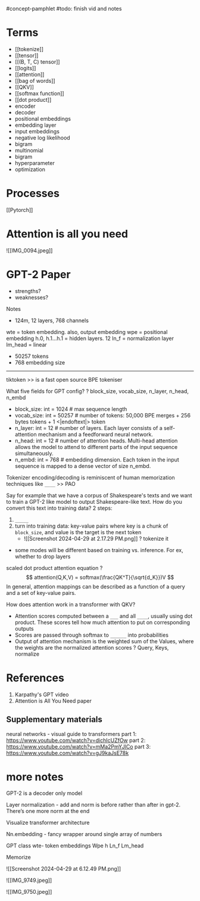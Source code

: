 #concept-pamphlet 
#todo: finish vid and notes


# Terms

- [[tokenize]]
- [[tensor]]
- [[(B, T, C) tensor]]
- [[logits]]
- [[attention]]
- [[bag of words]]
- [[QKV]]
- [[softmax function]]
- [[dot product]]
- encoder
- decoder
- positional embeddings
- embedding layer
- input embeddings
- negative log likelihood
- bigram
- multinomial
- bigram
- hyperparameter
- optimization


# Processes

[[Pytorch]]

# Attention is all you need

![[IMG_0094.jpeg]]

# GPT-2 Paper

- strengths?
- weaknesses?

Notes
- 124m, 12 layers, 768 channels

wte = token embedding. also, output embedding
wpe = positional embedding 
h.0, h.1...h.1 = hidden layers. 12
ln_f = normalization layer
lm_head = linear 

- 50257 tokens
- 768 embedding size



---


tiktoken >> is a fast open source BPE tokeniser
<!--LEARN:OAJdNJ1X-->


What five fields for GPT config?
?
block_size, vocab_size, n_layer, n_head, n_embd
- block_size: int = 1024 # max sequence length
- vocab_size: int = 50257 # number of tokens: 50,000 BPE merges + 256 bytes tokens + 1 <|endoftext|> token
- n_layer: int = 12 # number of layers. Each layer consists of a self-attention mechanism and a feedforward neural network.
- n_head: int = 12 # number of attention heads. Multi-head attention allows the model to attend to different parts of the input sequence simultaneously.
- n_embd: int = 768 # embedding dimension. Each token in the input sequence is mapped to a dense vector of size n_embd.
<!--LEARN:PDEe5uDh-->


Tokenizer encoding/decoding is reminiscent of human memorization techniques like `____` >> PAO
<!--LEARN:rxrynkwk-->


Say for example that we have a corpus of Shakespeare's texts and we want to train a GPT-2 like model to output Shakespeare-like text. How do you convert this text into training data?
2 steps:
1. `_____`
2. turn into training data: key-value pairs where key is a chunk of `block_size`, and value is the target is the next token
	-  ![[Screenshot 2024-04-29 at 2.17.29 PM.png]]
?
tokenize it
- some modes will be different based on training vs. inference. For ex, whether to drop layers
<!--LEARN:WPLrX8rK-->


scaled dot product attention equation
?
$$
attention(Q,K,V) = softmax(\frac{QK^T}{\sqrt{d_K}})V
$$
In general, attention mappings can be described as a function of a query and a set of key-value pairs.
<!--LEARN:kGaXX9mO-->

How does attention work in a transformer with QKV?
- Attention scores computed between a `___` and all `____`, usually using dot product. These scores tell how much attention to put on corresponding outputs
- Scores are passed through softmax to `______` into probabilities
- Output of attention mechanism is the weighted sum of the Values, where the weights are the normalized attention scores
?
Query, Keys, normalize
<!--LEARN:hQ3G8oCT-->

# References
1. Karpathy's GPT video
2. Attention is All You Need paper

## Supplementary materials

neural networks - visual guide to transformers
part 1: https://www.youtube.com/watch?v=dichIcUZfOw
part 2: https://www.youtube.com/watch?v=mMa2PmYJlCo
part 3: https://www.youtube.com/watch?v=gJ9kaJsE78k

# more notes

GPT-2 is a decoder only model

Layer normalization - add and norm is before rather than after in gpt-2. There’s one more norm at the end

Visualize transformer architecture 


Nn.embedding - fancy wrapper around single array of numbers

GPT class
wte- token embeddings
Wpe 
h
Ln_f
Lm_head

Memorize



![[Screenshot 2024-04-29 at 6.12.49 PM.png]]



![[IMG_9749.jpeg]]


![[IMG_9750.jpeg]]

